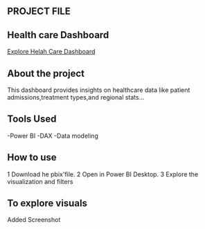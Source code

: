 ## PROJECT FILE
## Health care Dashboard
[Explore Helah Care Dashboard](https://github.com/Archana-04-cmyk/Archana-A-C/blob/main/Health%20Care%20Dashboard%20Development.pbix)
## About the project
This dashboard provides insights on healthcare data like patient admissions,treatment types,and regional stats...
## Tools Used
-Power BI
-DAX
-Data modeling
## How to use
1 Download he pbix'file.
2 Open in Power BI Desktop.
3 Explore the visualization and filters
## To explore visuals
Added Screenshot

